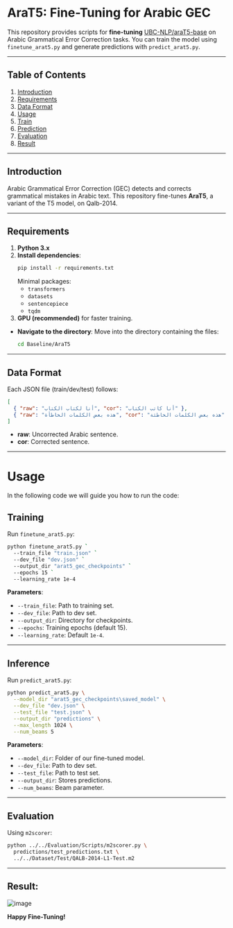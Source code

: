 # AraT5: Fine-Tuning for Arabic GEC

This repository provides scripts for **fine-tuning** [UBC-NLP/araT5-base](https://huggingface.co/UBC-NLP/araT5-base) on Arabic Grammatical Error Correction tasks. You can train the model using `finetune_arat5.py` and generate predictions with `predict_arat5.py`.

---

## Table of Contents
1. [Introduction](#introduction)
2. [Requirements](#requirements)
3. [Data Format](#data-format)
4. [Usage](#usage)
5. [Train](#training)
6. [Prediction](#prediction)
7. [Evaluation](#evaluation)
8. [Result](#result)

---

## Introduction

Arabic Grammatical Error Correction (GEC) detects and corrects grammatical mistakes in Arabic text. This repository fine-tunes **AraT5**, a variant of the T5 model, on Qalb-2014.

---

## Requirements

1. **Python 3.x**
2. **Install dependencies**:
   ```bash
   pip install -r requirements.txt
   ```
   Minimal packages:
   - `transformers`
   - `datasets`
   - `sentencepiece`
   - `tqdm`
3. **GPU (recommended)** for faster training.
- **Navigate to the directory**: Move into the directory containing the files:
  ```bash
  cd Baseline/AraT5
   ```
---

## Data Format

Each JSON file (train/dev/test) follows:
```json
[
  { "raw": "أنا لكتاب الكتاب", "cor": "أنا كاتب الكتاب" },
  { "raw": "هذه بعض الكلمات الخاطأة", "cor": "هذه بعض الكلمات الخاطئة" }
]
```
- **raw**: Uncorrected Arabic sentence.
- **cor**: Corrected sentence.

---
# Usage
In the following code we will guide you how to run the code:
## Training

Run `finetune_arat5.py`:
```bash
python finetune_arat5.py `
  --train_file "train.json" `
  --dev_file "dev.json" `
  --output_dir "arat5_gec_checkpoints" `
  --epochs 15 `
  --learning_rate 1e-4
```

**Parameters**:
- `--train_file`: Path to training set.
- `--dev_file`: Path to dev set.
- `--output_dir`: Directory for checkpoints.
- `--epochs`: Training epochs (default 15).
- `--learning_rate`: Default `1e-4`.

---

## Inference

Run `predict_arat5.py`:
```bash
python predict_arat5.py \
  --model_dir "arat5_gec_checkpoints\saved_model" \
  --dev_file "dev.json" \
  --test_file "test.json" \
  --output_dir "predictions" \
  --max_length 1024 \
  --num_beams 5
```

**Parameters**:
- `--model_dir`: Folder of our fine-tuned model.
- `--dev_file`: Path to dev set.
- `--test_file`: Path to test set.
- `--output_dir`: Stores predictions.
- `--num_beams`: Beam parameter.

---

## Evaluation

Using `m2scorer`:
```bash
python ../../Evaluation/Scripts/m2scorer.py \
  predictions/test_predictions.txt \
  ../../Dataset/Test/QALB-2014-L1-Test.m2
```

---

## Result:
![image](https://github.com/user-attachments/assets/0b14e3f6-7e21-4552-859c-d06de51dc85f)

**Happy Fine-Tuning!**
